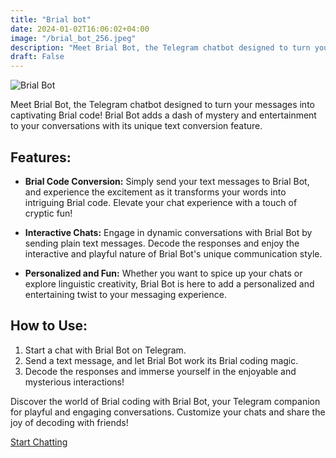 ```yaml
---
title: "Brial bot"
date: 2024-01-02T16:06:02+04:00
image: "/brial_bot_256.jpeg"
description: "Meet Brial Bot, the Telegram chatbot designed to turn your messages into captivating Brial code!"
draft: False
---
```


![Brial Bot](/brial_bot.jpeg)

Meet Brial Bot, the Telegram chatbot designed to turn your messages into captivating Brial code! Brial Bot adds a dash of mystery and entertainment to your conversations with its unique text conversion feature.

## Features:

- **Brial Code Conversion:** Simply send your text messages to Brial Bot, and experience the excitement as it transforms your words into intriguing Brial code. Elevate your chat experience with a touch of cryptic fun!

- **Interactive Chats:** Engage in dynamic conversations with Brial Bot by sending plain text messages. Decode the responses and enjoy the interactive and playful nature of Brial Bot's unique communication style.

- **Personalized and Fun:** Whether you want to spice up your chats or explore linguistic creativity, Brial Bot is here to add a personalized and entertaining twist to your messaging experience.

## How to Use:

1. Start a chat with Brial Bot on Telegram.
2. Send a text message, and let Brial Bot work its Brial coding magic.
3. Decode the responses and immerse yourself in the enjoyable and mysterious interactions!

Discover the world of Brial coding with Brial Bot, your Telegram companion for playful and engaging conversations. Customize your chats and share the joy of decoding with friends!


[Start Chatting](https://t.me/brial_bot)
